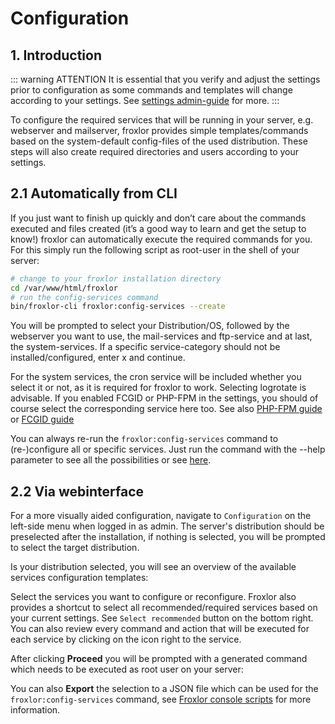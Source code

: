 # Configuration

## 1. Introduction

::: warning ATTENTION
It is essential that you verify and adjust the settings prior to configuration as some commands and templates will change according to your settings. See [settings admin-guide](../settings) for more.
:::

To configure the required services that will be running in your server, e.g. webserver and mailserver, froxlor provides simple templates/commands based on the system-default config-files of the used distribution. These steps will also create required directories and users according to your settings.

## 2.1 Automatically from CLI

If you just want to finish up quickly and don’t care about the commands executed and files created (it’s a good way to learn and get the setup to know!) froxlor can automatically execute the required commands for you. For this simply run the following script as root-user in the shell of your server:

```bash
# change to your froxlor installation directory
cd /var/www/html/froxlor
# run the config-services command
bin/froxlor-cli froxlor:config-services --create
```

You will be prompted to select your Distribution/OS, followed by the webserver you want to use, the mail-services and ftp-service and at last, the system-services. If a specific service-category should not be installed/configured, enter x and continue.

For the system services, the cron service will be included whether you select it or not, as it is required for froxlor to work. Selecting logrotate is advisable. If you enabled FCGID or PHP-FPM in the settings, you should of course select the corresponding service here too. See also [PHP-FPM guide](php-fpm) or [FCGID guide](fcgid)

You can always re-run the `froxlor:config-services` command to (re-)configure all or specific services. Just run the command with the --help parameter to see all the possibilities or see [here](../cli-scripts#config-services).

## 2.2 Via webinterface

For a more visually aided configuration, navigate to `Configuration` on the left-side menu when logged in as admin. The server's distribution should be preselected after the installation, if nothing is selected, you will be prompted to select the target distribution.

<UiBrowser :src="$withBase('/img/frx_cfg_seldist.png')" alt="Select the distribution of your server"/>


Is your distribution selected, you will see an overview of the available services configuration templates:

<UiBrowser :src="$withBase('/img/frx_cfg_services.png')" alt="Available services to configure"/>


Select the services you want to configure or reconfigure. Froxlor also provides  a shortcut to select all recommended/required services based on your current settings. See `Select recommended` button on the bottom right.
You can also review every command and action that will be executed for each service by clicking on the <i class="fa fa-file-code"></i> icon right to the service.

After clicking **Proceed** you will be prompted with a generated command which needs to be executed as root user on your server:

<UiBrowser :src="$withBase('/img/frx_cfg_finish.png')" alt="Apply the configuration for services"/>


You can also **Export** the selection to a JSON file which can be used for the `froxlor:config-services` command, see [Froxlor console scripts](../cli-scripts#config-services) for more information.
